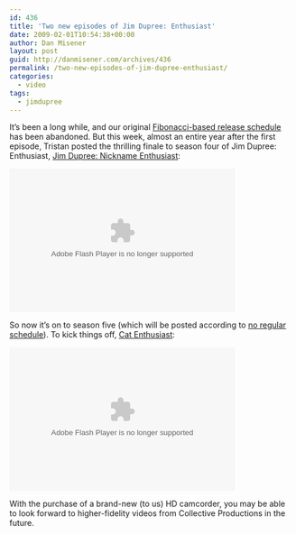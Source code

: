 ```yaml
---
id: 436
title: 'Two new episodes of Jim Dupree: Enthusiast'
date: 2009-02-01T10:54:38+00:00
author: Dan Misener
layout: post
guid: http://danmisener.com/archives/436
permalink: /two-new-episodes-of-jim-dupree-enthusiast/
categories:
  - video
tags:
  - jimdupree
---
```

It&#8217;s been a long while, and our original [Fibonacci-based release schedule](http://www.collectiveproductions.com/jimdupree/2007/12/05/jim-dupree-the-incomplete-series-volume-1-1st-anniversary-edition/) has been abandoned. But this week, almost an entire year after the first episode, Tristan posted the thrilling finale to season four of Jim Dupree: Enthusiast, [Jim Dupree: Nickname Enthusiast](http://www.collectiveproductions.com/jimdupree/2009/01/31/episode-40-jim-dupree-nickname-enthusiast/):

<embed src="http://blip.tv/play/Aened4bxDQ" type="application/x-shockwave-flash" width="400" height="255" allowscriptaccess="always" allowfullscreen="true" />


So now it&#8217;s on to season five (which will be posted according to [no regular schedule](http://www.collectiveproductions.com/jimdupree/2009/02/01/season-4-fulfillment-notice-season-5-delivery-details/)). To kick things off, [Cat Enthusiast](http://www.collectiveproductions.com/jimdupree/2009/02/01/episode-41-jim-dupree-cat-enthusiast/):

<embed src="http://blip.tv/play/AenoY4bxDQ" type="application/x-shockwave-flash" width="400" height="255" allowscriptaccess="always" allowfullscreen="true" />


With the purchase of a brand-new (to us) HD camcorder, you may be able to look forward to higher-fidelity videos from Collective Productions in the future.